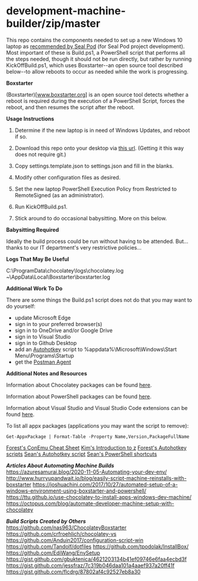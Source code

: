 # development-machine-builder/zip/master

This repo contains the components needed to set up a new Windows 10 laptop as [recommended by Seal
Pod](https://levelup.atlassian.net/wiki/spaces/POS/pages/299532297/Chapter+6+Tools) (for Seal Pod
project development). Most important of these  is Build.ps1, a  PowerShell script that performs all
the steps needed, though it should not be run directly, but rather by running KickOffBuild.ps1, 
which uses Boxstarter--an open source tool described below--to allow reboots to occur as needed
while the work is progressing.

**Boxstarter**

(Boxstarter)[www.boxstarter.org] is an open source tool detects whether a reboot is required during
the execution of a PowerShell Script, forces the reboot, and then resumes the script after the
reboot.

**Usage Instructions**

1. Determine if the new laptop is in need of Windows Updates, and reboot if so.

2. Download this repo onto your desktop via
   [this url](https://codeload.github.com/klickyfan/development-machine-builder/zip/ma). (Getting
   it this way does not require git.)

3. Copy settings.template.json to settings.json and fill in the blanks.

4. Modify other configuration files as desired.

5. Set the new laptop PowerShell Execution Policy from Restricted to 
   RemoteSigned (as an administrator).

6. Run KickOffBuild.ps1.

7. Stick around to do occasional babysitting. More on this below.

**Babysitting Required**

Ideally the build process could be run without having to be attended. But... thanks to our IT 
department's very restrictive policies...

**Logs That May Be Useful**

C:\ProgramData\chocolatey\logs\chocolatey.log
~\AppData\Local\Boxstarter\boxstarter.log 

**Additional Work To Do**

There are some things the Build.ps1 script does not do that you may want to do yourself:

* update Microsoft Edge
* sign in to your preferred browser(s)
* sign in to OneDrive and/or Google Drive
* sign in to Visual Studio
* sign in to Github Desktop
* add an [Autohotkey](https://www.autohotkey.com/) script to %appdata%\Microsoft\Windows\Start Menu\Programs\Startup
* get the [Postman Agent](https://blog.postman.com/introducing-the-postman-agent-send-api-requests-from-your-browser-without-limits/)

**Additional Notes and Resources**

Information about Chocolatey packages can be found
[here](https://community.chocolatey.org/packages).

Information about PowerShell packages can be found
[here](https://www.powershellgallery.com/packages).

Information about Visual Studio and Visual Studio Code extensions can be found
[here](https://marketplace.visualstudio.com).

To list all appx packages (applications you may want the script to remove):
```
Get-AppxPackage | Format-Table -Property Name,Version,PackageFullName
```

[Forest's ConEmu Cheat Sheet](https://docs.google.com/document/d/13rbTm06QsbGDe4UHbsJlmxMoRh_yKvEJ9vByQxK-VEA)
[Kim's Introduction to z](https://docs.google.com/document/d/1RrRuwgPh2OVP05fVQT5iUlCkTfJzTpocs7eJckSmGaY)
[Forest's Autohotkey scripts](https://github.com/forestb/autohotkey-scripts)
[Sean's Autohotkey script](https://gist.github.com/sxmanton/ec91ad6a6fd31a57e7eb152ad837dcb9)
[Sean's PowerShell shortcuts](https://gist.github.com/sxmanton/f980cbc5fbd660e89c997c069db6fa4f)

***Articles About Automating Machine Builds***
https://azuresamurai.blog/2020-11-05-Automating-your-dev-env/
http://www.hurryupandwait.io/blog/easily-script-machine-reinstalls-with-boxstarter
https://joshuachini.com/2017/10/27/automated-setup-of-a-windows-environment-using-boxstarter-and-powershell/
https://ttu.github.io/use-chocolatey-to-install-apps-windows-dev-machine/
https://octopus.com/blog/automate-developer-machine-setup-with-chocolatey

***Build Scripts Created by Others***
https://github.com/nas963/ChocolateyBoxstarter
https://github.com/crfroehlich/chocolatey-vs
https://github.com/Anduin2017/configuration-script-win
https://github.com/Tandolf/dotfiles
https://github.com/tpodolak/InstallBox/
https://github.com/EdiWang/EnvSetup
https://gist.github.com/gbuktenica/4621203134b41ef09746e6faa4ecbd3f
https://gist.github.com/jessfraz/7c319b046daa101a4aaef937a20ff41f
https://gist.github.com/flcdrg/87802af4c92527eb8a30

